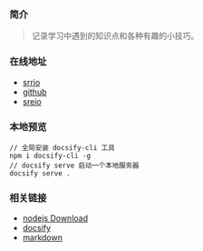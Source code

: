 ### 简介

> 记录学习中遇到的知识点和各种有趣的小技巧。

### 在线地址

- [srrio](https://docs.srrio.com)
- [github](https://sreio.github.io/docs/)
- [sreio](http://docs.sreio.com)

### 本地预览
```terminal
// 全局安装 docsify-cli 工具
npm i docsify-cli -g
// docsify serve 启动一个本地服务器
docsify serve .
```

### 相关链接 

- [nodejs Download](https://nodejs.org/en/download/current)
- [docsify](https://docsify.js.org/#/zh-cn/)
- [markdown](https://markdown.com.cn/)